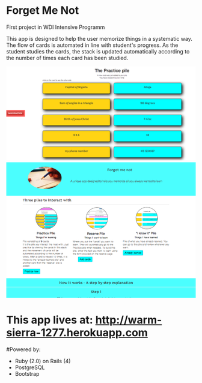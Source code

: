 Forget Me Not
=============
First project in WDI Intensive Programm

This app is designed to help the user memorize things in a systematic way. The flow of cards is automated in line with student's progress. As the student studies the cards, the stack is updated automatically according to the number of times each card has been studied. 


![Alt text](app/assets/images/pp4.png "The Practice Pile")
![Alt text](app/assets/images/frontpage.png "Landing Page")

# This app lives at: http://warm-sierra-1277.herokuapp.com

#Powered by:  
* Ruby (2.0) on Rails (4) 
* PostgreSQL 
* Bootstrap


